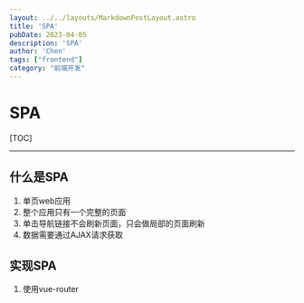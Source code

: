 ```yaml
---
layout: ../../layouts/MarkdownPostLayout.astro
title: 'SPA'
pubDate: 2023-04-05
description: 'SPA'
author: 'Chen'
tags: ["frontend"]
category: "前端开发"
---
```

# SPA

[TOC]

<hr/>

## 什么是SPA

1.  单页web应用
2.  整个应用只有一个完整的页面
3.  单击导航链接不会刷新页面，只会做局部的页面刷新
4.  数据需要通过AJAX请求获取

## 实现SPA

1.  使用vue-router



